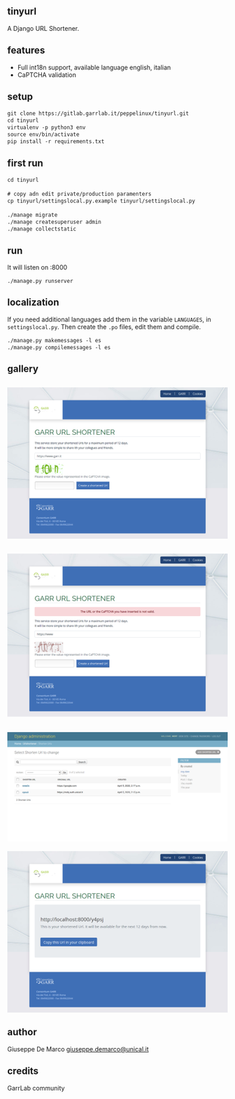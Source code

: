 tinyurl
-------

A Django URL Shortener.


features
--------

- Full int18n support, available language english, italian
- CaPTCHA validation

setup
-----

````
git clone https://gitlab.garrlab.it/peppelinux/tinyurl.git
cd tinyurl
virtualenv -p python3 env
source env/bin/activate
pip install -r requirements.txt
````

first run
---

````
cd tinyurl

# copy adn edit private/production paramenters
cp tinyurl/settingslocal.py.example tinyurl/settingslocal.py

./manage migrate
./manage createsuperuser admin
./manage collectstatic
````

run
---

It will listen on :8000
````
./manage.py runserver
````

localization
------------

If you need additional languages add them in the variable `LANGUAGES`, in `settingslocal.py`.
Then create the `.po` files, edit them and compile.

````
./manage.py makemessages -l es
./manage.py compilemessages -l es

```` 

gallery
-------

![Alt text](gallery/1.png)
--------------
![Alt text](gallery/22.png)
--------------
![Alt text](gallery/3.png)
--------------
![Alt text](gallery/4.png)

author
------

Giuseppe De Marco <giuseppe.demarco@unical.it>

credits
-------

GarrLab community
